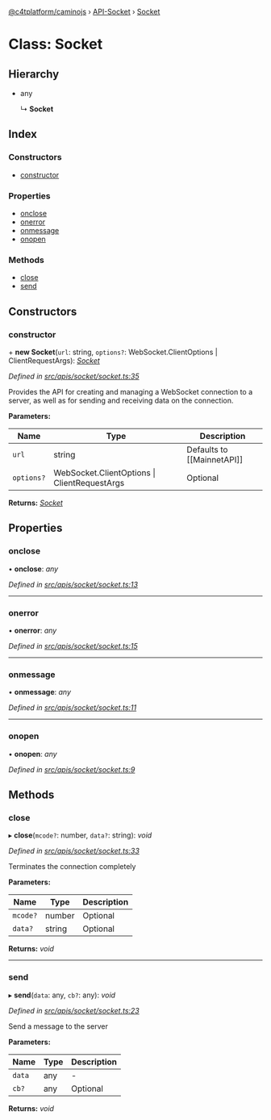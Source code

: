 [@c4tplatform/caminojs](../api.md) › [API-Socket](../modules/api_socket.md) › [Socket](api_socket.socket.md)

# Class: Socket

## Hierarchy

* any

  ↳ **Socket**

## Index

### Constructors

* [constructor](api_socket.socket.md#constructor)

### Properties

* [onclose](api_socket.socket.md#onclose)
* [onerror](api_socket.socket.md#onerror)
* [onmessage](api_socket.socket.md#onmessage)
* [onopen](api_socket.socket.md#onopen)

### Methods

* [close](api_socket.socket.md#close)
* [send](api_socket.socket.md#send)

## Constructors

###  constructor

\+ **new Socket**(`url`: string, `options?`: WebSocket.ClientOptions | ClientRequestArgs): *[Socket](api_socket.socket.md)*

*Defined in [src/apis/socket/socket.ts:35](https://github.com/chain4travel/caminojs/blob/8077d740/src/apis/socket/socket.ts#L35)*

Provides the API for creating and managing a WebSocket connection to a server, as well as for sending and receiving data on the connection.

**Parameters:**

Name | Type | Description |
------ | ------ | ------ |
`url` | string | Defaults to [[MainnetAPI]] |
`options?` | WebSocket.ClientOptions &#124; ClientRequestArgs | Optional  |

**Returns:** *[Socket](api_socket.socket.md)*

## Properties

###  onclose

• **onclose**: *any*

*Defined in [src/apis/socket/socket.ts:13](https://github.com/chain4travel/caminojs/blob/8077d740/src/apis/socket/socket.ts#L13)*

___

###  onerror

• **onerror**: *any*

*Defined in [src/apis/socket/socket.ts:15](https://github.com/chain4travel/caminojs/blob/8077d740/src/apis/socket/socket.ts#L15)*

___

###  onmessage

• **onmessage**: *any*

*Defined in [src/apis/socket/socket.ts:11](https://github.com/chain4travel/caminojs/blob/8077d740/src/apis/socket/socket.ts#L11)*

___

###  onopen

• **onopen**: *any*

*Defined in [src/apis/socket/socket.ts:9](https://github.com/chain4travel/caminojs/blob/8077d740/src/apis/socket/socket.ts#L9)*

## Methods

###  close

▸ **close**(`mcode?`: number, `data?`: string): *void*

*Defined in [src/apis/socket/socket.ts:33](https://github.com/chain4travel/caminojs/blob/8077d740/src/apis/socket/socket.ts#L33)*

Terminates the connection completely

**Parameters:**

Name | Type | Description |
------ | ------ | ------ |
`mcode?` | number | Optional |
`data?` | string | Optional  |

**Returns:** *void*

___

###  send

▸ **send**(`data`: any, `cb?`: any): *void*

*Defined in [src/apis/socket/socket.ts:23](https://github.com/chain4travel/caminojs/blob/8077d740/src/apis/socket/socket.ts#L23)*

Send a message to the server

**Parameters:**

Name | Type | Description |
------ | ------ | ------ |
`data` | any | - |
`cb?` | any | Optional  |

**Returns:** *void*
